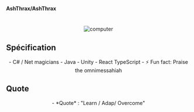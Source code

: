 **AshThrax/AshThrax** 

# 
 <div align="center">
  <img alt="computer" src="https://media1.tenor.com/m/zw3HWomJs3YAAAAd/darktide-adeptus-mechanicus.gif"><br>
</div>

## Spécification

<div align="center">
 - C# / Net magicians
 - Java
 - Unity
 - React TypeScript
 - ⚡ Fun fact: Praise the omnimessahiah
</div>

## Quote
<div align="center">
 - *Quote* : "Learn / Adap/ Overcome"
</div>

